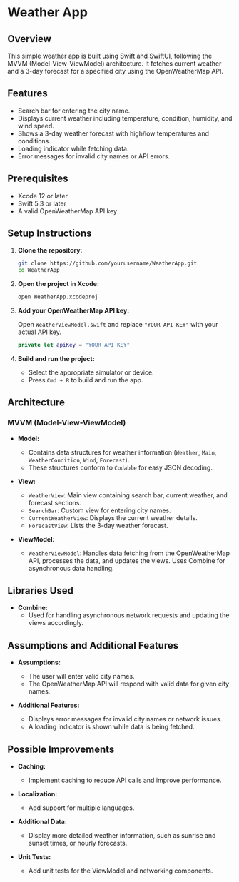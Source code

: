 # Weather App

## Overview

This simple weather app is built using Swift and SwiftUI, following the MVVM (Model-View-ViewModel) architecture. It fetches current weather and a 3-day forecast for a specified city using the OpenWeatherMap API.

## Features

- Search bar for entering the city name.
- Displays current weather including temperature, condition, humidity, and wind speed.
- Shows a 3-day weather forecast with high/low temperatures and conditions.
- Loading indicator while fetching data.
- Error messages for invalid city names or API errors.

## Prerequisites

- Xcode 12 or later
- Swift 5.3 or later
- A valid OpenWeatherMap API key

## Setup Instructions

1. **Clone the repository:**

    ```sh
    git clone https://github.com/yourusername/WeatherApp.git
    cd WeatherApp
    ```

2. **Open the project in Xcode:**

    ```sh
    open WeatherApp.xcodeproj
    ```

3. **Add your OpenWeatherMap API key:**

    Open `WeatherViewModel.swift` and replace `"YOUR_API_KEY"` with your actual API key.

    ```swift
    private let apiKey = "YOUR_API_KEY"
    ```

4. **Build and run the project:**

    - Select the appropriate simulator or device.
    - Press `Cmd + R` to build and run the app.

## Architecture

### MVVM (Model-View-ViewModel)

- **Model:**
  - Contains data structures for weather information (`Weather`, `Main`, `WeatherCondition`, `Wind`, `Forecast`).
  - These structures conform to `Codable` for easy JSON decoding.

- **View:**
  - `WeatherView`: Main view containing search bar, current weather, and forecast sections.
  - `SearchBar`: Custom view for entering city names.
  - `CurrentWeatherView`: Displays the current weather details.
  - `ForecastView`: Lists the 3-day weather forecast.

- **ViewModel:**
  - `WeatherViewModel`: Handles data fetching from the OpenWeatherMap API, processes the data, and updates the views. Uses Combine for asynchronous data handling.

## Libraries Used

- **Combine:**
  - Used for handling asynchronous network requests and updating the views accordingly.

## Assumptions and Additional Features

- **Assumptions:**
  - The user will enter valid city names.
  - The OpenWeatherMap API will respond with valid data for given city names.

- **Additional Features:**
  - Displays error messages for invalid city names or network issues.
  - A loading indicator is shown while data is being fetched.

## Possible Improvements

- **Caching:**
  - Implement caching to reduce API calls and improve performance.
  
- **Localization:**
  - Add support for multiple languages.

- **Additional Data:**
  - Display more detailed weather information, such as sunrise and sunset times, or hourly forecasts.

- **Unit Tests:**
  - Add unit tests for the ViewModel and networking components.
